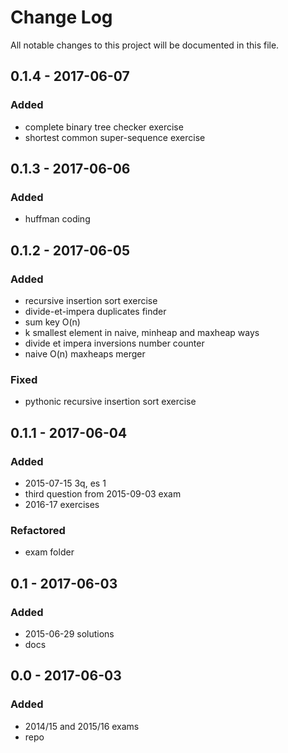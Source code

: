# Change Log
All notable changes to this project will be documented in this file.

## 0.1.4 - 2017-06-07  

### Added
- complete binary tree checker exercise
- shortest common super-sequence exercise

## 0.1.3 - 2017-06-06  

### Added
- huffman coding

## 0.1.2 - 2017-06-05  

### Added
- recursive insertion sort exercise
- divide-et-impera duplicates finder
- sum key O(n)
- k smallest element in naive, minheap and maxheap ways
- divide et impera inversions number counter
- naive O(n) maxheaps merger

### Fixed
- pythonic recursive insertion sort exercise

## 0.1.1 - 2017-06-04   

### Added
- 2015-07-15 3q, es 1
- third question from 2015-09-03 exam
- 2016-17 exercises

### Refactored
- exam folder

## 0.1 - 2017-06-03

### Added
- 2015-06-29 solutions
- docs

## 0.0 - 2017-06-03

### Added
- 2014/15 and 2015/16 exams
- repo
